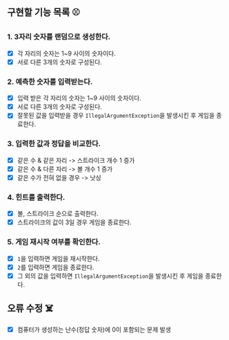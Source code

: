 ## 구현할 기능 목록 ⚾️
### 1. 3자리 숫자를 랜덤으로 생성한다.
- [x] 각 자리의 숫자는 1~9 사이의 숫자이다.
- [x] 서로 다른 3개의 숫자로 구성된다.

### 2. 예측한 숫자를 입력받는다.
- [x] 입력 받은 각 자리의 숫자는 1~9 사이의 숫자이다.
- [x] 서로 다른 3개의 숫자로 구성된다.
- [x] 잘못된 값을 입력받을 경우 `IllegalArgumentException`을 발생시킨 후 게임을 종료한다.

### 3. 입력한 값과 정답을 비교한다.
- [x] 같은 수 & 같은 자리 -> 스트라이크 개수 1 증가
- [x] 같은 수 & 다른 자리 -> 볼 개수 1 증가
- [x] 같은 수가 전혀 없을 경우 -> 낫싱

### 4. 힌트를 출력한다.
- [x] 볼, 스트라이크 순으로 출력한다.
- [x] 스트라이크의 값이 3일 경우 게임을 종료한다.

### 5. 게임 재시작 여부를 확인한다.
- [x] `1`을 입력하면 게임을 재시작한다.
- [x] `2`를 입력하면 게임을 종료한다.
- [x] 그 외의 값을 입력하면 `IllegalArgumentException`을 발생시킨 후 게임을 종료한다.

## 오류 수정 ☠️
- [x] 컴퓨터가 생성하는 난수(정답 숫자)에 0이 포함되는 문제 발생 
